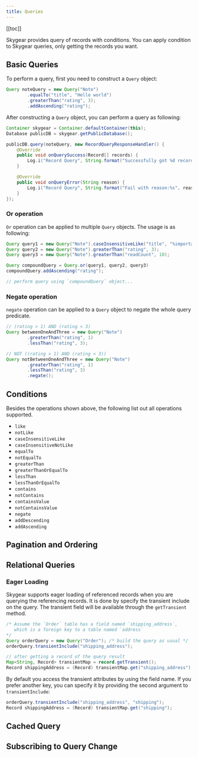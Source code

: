 ```yaml
---
title: Queries
---
```


[[toc]]

Skygear provides query of records with conditions. You can apply condition to
Skygear queries, only getting the records you want.


## Basic Queries

To perform a query, first you need to construct a `Query` object:

```java
Query noteQuery = new Query("Note")
        .equalTo("title", "Hello world")
        .greaterThan("rating", 3);
        .addAscending("rating");
```

After constructing a `Query` object, you can perform a query as following:

```java
Container skygear = Container.defaultContainer(this);
Database publicDB = skygear.getPublicDatabase();

publicDB.query(noteQuery, new RecordQueryResponseHandler() {
    @Override
    public void onQuerySuccess(Record[] records) {
        Log.i("Record Query", String.format("Successfully got %d records", records.length));
    }

    @Override
    public void onQueryError(String reason) {
        Log.i("Record Query", String.format("Fail with reason:%s", reason));
    }
});
```

### Or operation

`Or` operation can be applied to multiple `Query` objects. The usage is as
following:

```java
Query query1 = new Query("Note").caseInsensitiveLike("title", "%important%");
Query query2 = new Query("Note").greaterThan("rating", 3);
Query query3 = new Query("Note").greaterThan("readCount", 10);

Query compoundQuery = Query.or(query1, query2, query3)
compoundQuery.addAscending("rating");

// perform query using `compoundQuery` object...
```

### Negate operation

`negate` operation can be applied to a `Query` object to negate the whole query
predicate.

```java
// (rating > 1) AND (rating < 3)
Query betweenOneAndThree = new Query("Note")
        .greaterThan("rating", 1)
        .lessThan("rating", 3);

// NOT ((rating > 1) AND (rating < 3))
Query notBetweenOneAndThree = new Query("Note")
        .greaterThan("rating", 1)
        .lessThan("rating", 3)
        .negate();

```


## Conditions

Besides the operations shown above, the following list out all operations supported.

- `like`
- `notLike`
- `caseInsensitiveLike`
- `caseInsensitiveNotLike`
- `equalTo`
- `notEqualTo`
- `greaterThan`
- `greaterThanOrEqualTo`
- `lessThan`
- `lessThanOrEqualTo`
- `contains`
- `notContains`
- `containsValue`
- `notContainsValue`
- `negate`
- `addDescending`
- `addAscending`


## Pagination and Ordering


## Relational Queries

### Eager Loading

Skygear supports eager loading of referenced records when you are querying the
referencing records. It is done by specify the transient include on the query.
The transient field will be available through the `getTransient` method.

```java
/* Assume the `Order` table has a field named `shipping_address`,
   which is a foreign key to a table named `address`
*/
Query orderQuery = new Query("Order"); /* build the query as usual */
orderQuery.transientInclude("shipping_address");

// after getting a record of the query result
Map<String, Record> transientMap = record.getTransient();
Record shippingAddress = (Record) transientMap.get("shipping_address");

```

By default you access the transient attributes by using the field name.
If you prefer another key, you can specify it by providing the second
argument to `transientInclude`:

```java
orderQuery.transientInclude("shipping_address", "shipping");
Record shippingAddress = (Record) transientMap.get("shipping");

```


## Cached Query


## Subscribing to Query Change

